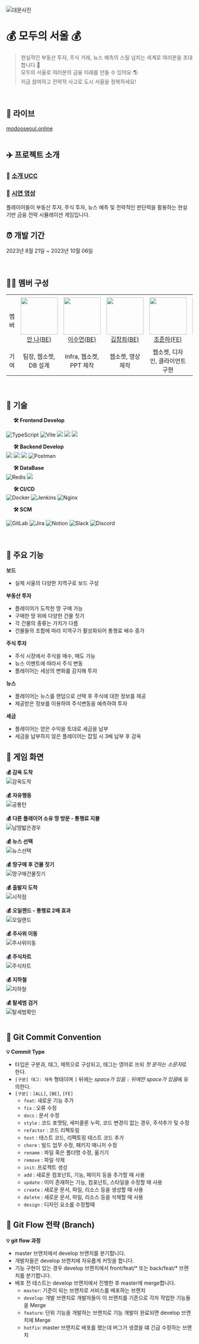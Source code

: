 <!-- 대문 이미지 넣기  -->
![대문사진](https://github.com/Modoo-s-Seoul/ModooSeoul/assets/99172832/2c078e02-2791-42ea-8379-25658e2433ef)



# 💰 모두의 서울 💰
> 현실적인 부동산 투자, 주식 거래, 뉴스 예측의 스릴 넘치는 세계로 여러분을 초대합니다.💌 <br> 
모두의 서울로 여러분의 금융 미래를 만들 수 있어요 🌎<br> 
지금 참여하고 전략적 사고로 도시 서울을 정복하세요!
<br>

## 🔗 라이브
[modooseoul.online](https://modooseoul.online)
<br>
<br>

## ✈️ 프로젝트 소개

### 🔗 [소개 UCC](https://www.youtube.com/watch?v=uOvMLQ-Ai2k)
### 🔗 [시연 영상](https://youtu.be/DbBtxgnLDRg)
플레이어들이 부동산 투자, 주식 투자, 뉴스 예측 및 전략적인 판단력을 활용하는 현실 기반 금융 전략 시뮬레이션 게임입니다.


## ⏰ 개발 기간
2023년 8월 21일 ~ 2023년 10월 06일

<br>

## 👩‍💻 멤버 구성
<table>
    <tr height="140px">
        <td align="center" width="130px">
            멤버
      </td>
      <td align="center" width="130px">
        <a href="https://github.com/An0401na"><img height="100px" width="100px" src="https://github.com/Modoo-s-Seoul/ModooSeoul/assets/99172832/d2526129-4376-4aa9-b69f-0ab965997a91"/></a>
            <br />
            <a href="https://github.com/An0401na">안 나(BE)</a>
      </td>
       <td align="center" width="130px">
        <a href="https://github.com/yeeeooonn"><img height="100px" width="100px" src="https://github.com/Modoo-s-Seoul/ModooSeoul/assets/99172832/0d376c41-405c-43f5-881a-367813938257"/></a>
            <br />
            <a href="https://github.com/yeeeooonn">이수연(BE)</a>
      </td> 
      <td align="center" width="130px">
        <a href="https://github.com/changkim1"><img height="100px" width="100px" src="https://github.com/Modoo-s-Seoul/ModooSeoul/assets/99172832/9d788429-9a6a-4bdf-bbb8-04c997c4a0dc"/></a>
            <br />
            <a href="https://github.com/changkim1">김창희(BE)</a>
      </td>
      <td align="center" width="130px">
        <a href="https://github.com/archedu-JunhaCho"><img height="100px" width="100px" src="https://github.com/Modoo-s-Seoul/ModooSeoul/assets/99172832/553ae59c-5ef7-4b62-bb0c-5bad6250804c"/></a>
            <br />
            <a href="https://github.com/archedu-JunhaCho">조준하(FE)</a>
      </td>
       <td align="center" width="130px">
        <a href="https://github.com/Baejw0111"><img height="100px" width="100px" src="https://github.com/Modoo-s-Seoul/ModooSeoul/assets/99172832/d481b264-e169-4bc1-b1f9-5c7812d739f8"/></a>
            <br />
            <a href="https://github.com/Baejw0111">배정원(FE)</a>
      </td> 
     <tr/>
    <tr>
        <td align="center" width="130px">
            기여
      </td>
       <td align="center" width="130px">
           팀장, 웹소켓, DB 설계
       </td>
       <td align="center" width="130px">
          Infra, 웹소켓, PPT 제작
       </td>
       <td align="center" width="130px">
         웹소켓, 영상 제작
       </td>
       <td align="center" width="130px">
         웹소켓, 디자인, 클라이언트 구현
       </td>
       <td align="center" width="130px">
         웹소켓, 클라이언트 구현
       </td>
    </tr>
</table>

<br>

## 📌 기술
&nbsp;&nbsp;&nbsp;&nbsp; **🛠 Frontend Develop** <br>

![TypeScript](https://img.shields.io/badge/typescript-%23007ACC.svg?style=for-the-badge&logo=typescript&logoColor=white)
![Vite](https://img.shields.io/badge/vite-%23646CFF.svg?style=for-the-badge&logo=vite&logoColor=white)
<img src="https://img.shields.io/badge/html5-E34F26?style=for-the-badge&logo=html5&logoColor=white">
<img src="https://img.shields.io/badge/css-1572B6?style=for-the-badge&logo=css3&logoColor=white">
<img src="https://img.shields.io/badge/react-61DAFB?style=for-the-badge&logo=react&logoColor=black">

&nbsp;&nbsp;&nbsp;&nbsp; **🛠 Backend Develop** <br>
<img src="https://img.shields.io/badge/java-007396?style=for-the-badge&logo=java&logoColor=white">
<img src="https://img.shields.io/badge/gradle-02303A?style=for-the-badge&logo=gradle&logoColor=white">
<img src="https://img.shields.io/badge/springboot-6DB33F?style=for-the-badge&logo=springboot&logoColor=white">
![Postman](https://img.shields.io/badge/Postman-FF6C37?style=for-the-badge&logo=postman&logoColor=white)

&nbsp;&nbsp;&nbsp;&nbsp; **🛠 DataBase** <br>
![Redis](https://img.shields.io/badge/redis-%23DD0031.svg?style=for-the-badge&logo=redis&logoColor=white)
<img src="https://img.shields.io/badge/mysql-4479A1?style=for-the-badge&logo=mysql&logoColor=white">

&nbsp;&nbsp;&nbsp;&nbsp; **🛠 CI/CD** <br>
![Docker](https://img.shields.io/badge/docker-%230db7ed.svg?style=for-the-badge&logo=docker&logoColor=white)
![Jenkins](https://img.shields.io/badge/jenkins-%232C5263.svg?style=for-the-badge&logo=jenkins&logoColor=white)
![Nginx](https://img.shields.io/badge/nginx-%23009639.svg?style=for-the-badge&logo=nginx&logoColor=white)

&nbsp;&nbsp;&nbsp;&nbsp; **🛠 SCM** <br>

![GitLab](https://img.shields.io/badge/gitlab-%23181717.svg?style=for-the-badge&logo=gitlab&logoColor=white)
![Jira](https://img.shields.io/badge/jira-%230A0FFF.svg?style=for-the-badge&logo=jira&logoColor=white)
![Notion](https://img.shields.io/badge/Notion-%23000000.svg?style=for-the-badge&logo=notion&logoColor=white)
![Slack](https://img.shields.io/badge/Slack-4A154B?style=for-the-badge&logo=slack&logoColor=white)
![Discord](https://img.shields.io/badge/Discord-%235865F2.svg?style=for-the-badge&logo=discord&logoColor=white)



<!--### 📌 기술 선택 이유 [ - 상세보기](https://github.com/jtheeeeee/we_are_traveling/wiki/%EA%B8%B0%EC%88%A0-%EC%84%A0%ED%83%9D-%EC%9D%B4%EC%9C%A0)-->

<br>

## 📌 주요 기능

**보드**
- 실제 서울의 다양한 지역구로 보드 구성
  <br>

**부동산 투자**
- 플레이어가 도착한 땅 구매 가능
- 구매한 땅 위에 다양한 건물 짓기
- 각 건물의 종류는 가치가 다름
- 건물들의 조합에 따라 지역구가 활성화되어 통행료 배수 증가
  <br>

**주식 투자**
- 주식 시장에서 주식을 매수, 매도 가능
- 뉴스 이벤트에 따라서 주식 변동
- 플레이어는 세상의 변화를 감지해 투자
  <br>

**뉴스**
- 플레이어는 뉴스를 랜덤으로 선택 후 주식에 대한 정보를 제공
- 제공받은 정보를 이용하여 주식변동을 예측하여 투자
  <br>

**세금**
- 플레이어는 얻은 수익을 토대로 세금을 납부
- 세금을 납부하지 않은 플레이어는 잡힐 시 3배 납부 후 감옥
  <br>

## 🎲 게임 화면
**💰 감옥 도착**<br>
![감옥도착](https://github.com/TEAM-DGRR/dgrr/assets/73294363/81b4a75f-d90d-4f76-80c1-534399bd6b1c)
<br><br>
**💰 자유행동**<br>
![공통턴](https://github.com/TEAM-DGRR/dgrr/assets/73294363/b9379a78-dc87-44cc-b40d-3054e95fb246)
<br><br>
**💰 다른 플레이어 소유 땅 방문 - 통행료 지불**<br>
![남땅밟은경우](https://github.com/TEAM-DGRR/dgrr/assets/73294363/e6fcb5a5-bc53-4372-8552-c652aaec52b0)
<br><br>
**💰 뉴스 선택**<br>
![뉴스선택](https://github.com/TEAM-DGRR/dgrr/assets/73294363/c0ce975d-1680-4a77-a744-09aacfe63474)
<br><br>
**💰 땅구매 후 건물 짓기**<br>
![땅구매건물짓기](https://github.com/TEAM-DGRR/dgrr/assets/73294363/33218126-9826-4ffe-89f2-92133ead47b4)
<br><br>
**💰 출발지 도착**<br>
![시작점](https://github.com/TEAM-DGRR/dgrr/assets/73294363/a925d94c-4289-4d26-8a11-3953f3e20167)
<br><br>
**💰 오일랜드 - 통행료 2배 효과**<br>
![오일랜드](https://github.com/TEAM-DGRR/dgrr/assets/73294363/99b54a45-863b-458a-9ea0-9bc861c5a417)
<br><br>
**💰 주사위 이동**<br>
![주사위이동](https://github.com/TEAM-DGRR/dgrr/assets/73294363/ab80bc95-0b32-437a-88f2-3d19a0713cae)
<br><br>
**💰 주식차트**<br>
![주식차트](https://github.com/TEAM-DGRR/dgrr/assets/73294363/27783b1e-b98e-436d-b3f2-073553203119)
<br><br>
**💰 지하철**<br>
![지하철](https://github.com/TEAM-DGRR/dgrr/assets/73294363/a0986d09-229f-4651-afc5-f899d6c684f2)
<br><br>
**💰 탈세범 검거**<br>
![탈세범확인](https://github.com/TEAM-DGRR/dgrr/assets/73294363/59fc0efd-fc48-430a-aae9-ce303d64cf89)
<br><br>

## 🎊 Git Commit Convention
**💡 Commit Type**
- 타입은 구분과, 태그, 제목으로 구성되고, 태그는 영어로 쓰되 *첫 문자는 소문자*로 한다.
- `[구분] 태그: 제목` 형태이며 `]` 뒤에는  *space가 있음* `:` *뒤에만 space가 있음*에 유의한다.
- `[구분]` : `[ALL]`, `[BE]`, `[FE]`
    - `feat`: 새로운 기능 추가
    - `fix` : 오류 수정
    - `docs` : 문서 수정
    - `style` : 코드 포맷팅, 세미콜론 누락, 코드 변경이 없는 경우, 주석추가 및 수정
    - `refactor` : 코드 리펙토링
    - `test` : 테스트 코드, 리펙토링 테스트 코드 추가
    - `chore` : 빌드 업무 수정, 패키지 매니저 수정
    - `rename` : 파일 혹은 폴더명 수정, 옮기기
    - `remove` : 파일 삭제
    - `init`: 프로젝트 생성
    - `add` : 새로운 컴포넌트, 기능, 페이지 등을 추가할 때 사용
    - `update` : 이미 존재하는 기능, 컴포넌트, 스타일을 수정할 때 사용
    - `create` : 새로운 문서, 파일, 리소스 등을 생성할 때 사용
    - `delete` : 새로운 문서, 파일, 리소스 등을 삭제할 때 사용
    - `design` : 디자인 요소를 수정할때

## 🎃 Git Flow 전략 (Branch)
**💡 git flow 과정**
- master 브랜치에서 develop 브랜치를 분기합니다.
- 개발자들은 develop 브랜치에 자유롭게 커밋을 합니다.
- 기능 구현이 있는 경우 develop 브랜치에서 front/feat/* 또는 back/feat/* 브랜치를 분기합니다.
- 배포 전 테스트는 develop 브랜치에서 진행한 후 master에 merge합니다.
  - `master`: 기준이 되는 브랜치로 서비스를 배포하는 브랜치
  - `develop`: 개발 브랜치로 개발자들이 이 브랜치를 기준으로 각자 작업한 기능들을 Merge
  - `feature`: 단위 기능을 개발하는 브랜치로 기능 개발이 완료되면 develop 브랜치에 Merge
  - `hotfix`: master 브랜치로 배포를 했는데 버그가 생겼을 떄 긴급 수정하는 브랜치 


<!--### 📌 문제 해결! [ - 상세보기](https://github.com/jtheeeeee/we_are_traveling/wiki/%ED%8A%B8%EB%9F%AC%EB%B8%94-%EC%8A%88%ED%8C%85)-->

[//]: # (https://github.com/Ileriayo/markdown-badges)
